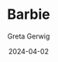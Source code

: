 ---
title: Barbie
subtitle: Greta Gerwig
year: 2023
image: ./images/barbie.jpg
link: https://www.themoviedb.org/movie/346698-barbie
date: 2024-04-02
type: Movie
tags: [{name: "Best of 2023", rank: 1}]
---